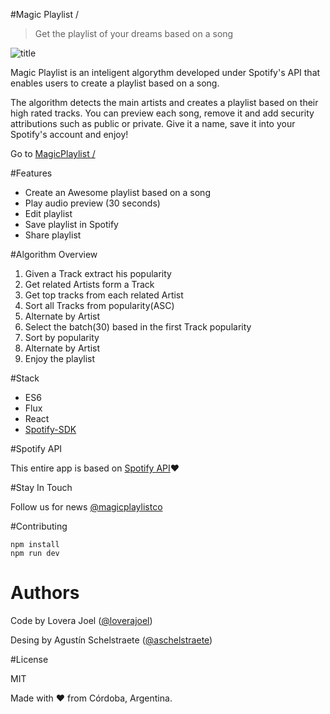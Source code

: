#Magic Playlist /

> Get the playlist of your dreams based on a song

![title](https://raw.githubusercontent.com/loverajoel/magicplaylist/master/app/img/title-github.jpg)

Magic Playlist is an inteligent algorythm developed under Spotify's API that enables users to create a playlist based on a song.

The algorithm detects the main artists and creates a playlist based on their high rated tracks. You can preview each song, remove it and add security attributions such as public or private. Give it a name, save it into your Spotify's account and enjoy!

Go to [MagicPlaylist /](http://magicplaylist.co/)

#Features
- Create an Awesome playlist based on a song
- Play audio preview (30 seconds)
- Edit playlist
- Save playlist in Spotify
- Share playlist

#Algorithm Overview
1. Given a Track extract his popularity
2. Get related Artists form a Track
3. Get top tracks from each related Artist
4. Sort all Tracks from popularity(ASC)
5. Alternate by Artist
6. Select the batch(30) based in the first Track popularity
7. Sort by popularity
8. Alternate by Artist
9. Enjoy the playlist

#Stack
- ES6
- Flux
- React
- [Spotify-SDK](https://github.com/loverajoel/spotify-sdk)

#Spotify API

This entire app is based on [Spotify API](https://developer.spotify.com/web-api/):heart:

#Stay In Touch

Follow us for news [@magicplaylistco](https://twitter.com/magicplaylistco)

#Contributing


```
npm install
npm run dev
```
# Authors

Code by Lovera Joel ([@loverajoel](https://twitter.com/loverajoel))

Desing by Agustín Schelstraete ([@aschelstraete](https://twitter.com/aschelstraete))

#License

MIT

Made with :heart: from Córdoba, Argentina.
